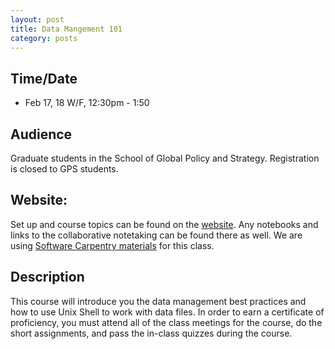 ```yaml
---
layout: post
title: Data Mangement 101
category: posts
---
```


## Time/Date 

* Feb 17, 18 W/F, 12:30pm - 1:50 

## Audience 

Graduate students in the School of Global Policy and Strategy. Registration is closed to GPS students. 

## Website: 

Set up and course topics can be found on the [website](http://ucsdlib.github.io/win2016-gps-dm101/).  Any notebooks and links to the collaborative notetaking can be found there as well.  We are using [Software Carpentry materials](http://software-carpentry.org/lessons/) for this class. 

## Description

This course will introduce you the data management best practices and how to use Unix Shell to work with data files. In order to earn a certificate of proficiency, you must attend all of the class meetings for the course, do the short assignments, and pass the in-class quizzes during the course.

